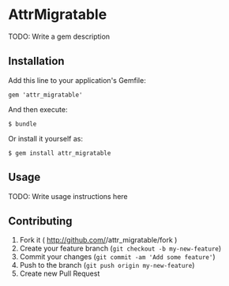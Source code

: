 # AttrMigratable

TODO: Write a gem description

## Installation

Add this line to your application's Gemfile:

    gem 'attr_migratable'

And then execute:

    $ bundle

Or install it yourself as:

    $ gem install attr_migratable

## Usage

TODO: Write usage instructions here

## Contributing

1. Fork it ( http://github.com/<my-github-username>/attr_migratable/fork )
2. Create your feature branch (`git checkout -b my-new-feature`)
3. Commit your changes (`git commit -am 'Add some feature'`)
4. Push to the branch (`git push origin my-new-feature`)
5. Create new Pull Request
